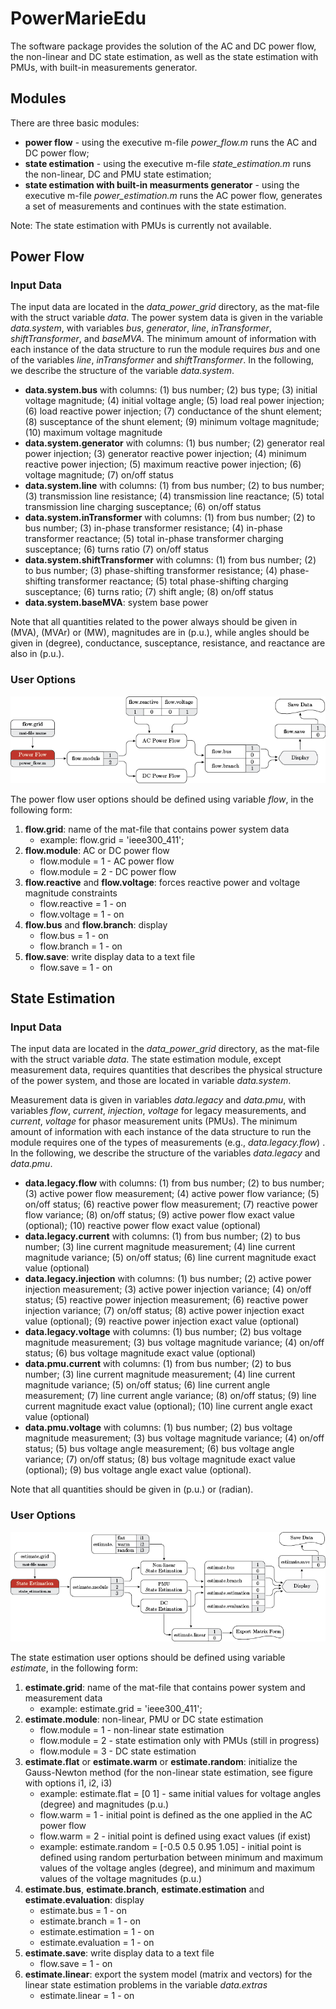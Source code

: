 # PowerMarieEdu

The software package provides the solution of the AC and DC power flow, the non-linear and DC state estimation, as well as the state estimation with PMUs, with built-in measurements generator.

## Modules

There are three basic modules:
   - **power flow** - using the executive m-file *power_flow.m* runs the AC and DC power flow;
   - **state estimation** - using the executive m-file *state_estimation.m* runs the non-linear, DC and PMU state estimation;
   - **state estimation with built-in measurments generator** - using the executive m-file *power_estimation.m* runs the AC power flow, generates a set of measurements and continues with the state estimation.
   
Note: The state estimation with PMUs is currently not available.

## Power Flow
### Input Data

The input data are located in the *data_power_grid* directory, as the mat-file with the struct variable *data*. The power system data is given in the variable *data.system*, with variables *bus*, *generator*, *line*, *inTransformer*, *shiftTransformer*, and *baseMVA*.  The minimum amount of information with each instance of the data structure to run the module requires *bus* and one of the variables *line*, *inTransformer* and *shiftTransformer*. In the following, we describe the structure of the variable *data.system*.
   - **data.system.bus** with columns: (1) bus number; (2) bus type; (3) initial voltage magnitude; (4) initial voltage angle; (5) load real power injection; (6) load reactive power injection; (7) conductance of the shunt element; (8) susceptance of the shunt element; (9) minimum voltage magnitude; (10) maximum voltage magnitude 
   - **data.system.generator** with columns: (1) bus number; (2) generator real power injection; (3) generator reactive power injection; (4) minimum reactive power injection; (5) maximum reactive power injection; (6) voltage magnitude; (7) on/off status
   - **data.system.line** with columns: (1) from bus number; (2) to bus number; (3) transmission line resistance; (4) transmission line reactance; (5) total transmission line charging susceptance; (6) on/off status 
   - **data.system.inTransformer** with columns: (1) from bus number; (2) to bus number; (3) in-phase transformer resistance; (4) in-phase transformer reactance; (5) total in-phase transformer charging susceptance; (6) turns ratio (7) on/off status
   - **data.system.shiftTransformer** with columns: (1) from bus number; (2) to bus number; (3) phase-shifting transformer resistance; (4) phase-shifting transformer reactance; (5) total phase-shifting charging susceptance; (6) turns ratio; (7) shift angle; (8) on/off status 
   - **data.system.baseMVA**: system base power

Note that all quantities related to the power always should be given in (MVA), (MVAr) or (MW), magnitudes are in (p.u.), while angles should be given in (degree), conductance, susceptance, resistance, and reactance are also in (p.u.).

### User Options
<p align="center">
<img src="/doc/figures/power_flow_chart.png" scale="1">
</p>

The power flow user options should be defined using variable *flow*, in the following form:
  1. **flow.grid**: name of the mat-file that contains power system data
      * example: flow.grid = 'ieee300_411';
  2. **flow.module**: AC or DC power flow
      * flow.module = 1 - AC power flow
      * flow.module = 2 - DC power flow
  3. **flow.reactive** and **flow.voltage**: forces reactive power and voltage magnitude constraints
      * flow.reactive = 1 - on
      * flow.voltage = 1 - on      
  4. **flow.bus** and **flow.branch**: display
      * flow.bus = 1 - on      
      * flow.branch = 1 - on        
   5. **flow.save**: write display data to a text file
      * flow.save = 1 - on        
      
## State Estimation
### Input Data
The input data are located in the *data_power_grid* directory, as the mat-file with the struct variable *data*. The state estimation module, except measurement data, requires quantities that describes the physical structure of the power system, and those are located in variable *data.system*.

Measurement data is given in variables *data.legacy* and *data.pmu*, with variables *flow*, *current*, *injection*, *voltage* for legacy measurements, and *current*, *voltage* for phasor measurement units (PMUs). The minimum amount of information with each instance of the data structure to run the module requires one of the types of measurements (e.g., *data.legacy.flow*) . In the following, we describe the structure of the variables *data.legacy* and *data.pmu*.
  - **data.legacy.flow** with columns: (1) from bus number; (2) to bus number; (3) active power flow measurement; (4) active power flow variance; (5) on/off status; (6) reactive power flow measurement; (7) reactive power flow variance; (8) on/off status; (9) active power flow exact value (optional); (10) reactive power flow exact value (optional) 
  - **data.legacy.current** with columns: (1) from bus number; (2) to bus number; (3) line current magnitude measurement; (4) line current magnitude variance; (5) on/off status; (6) line current magnitude exact value (optional)
  - **data.legacy.injection** with columns: (1) bus number; (2) active power injection measurement; (3) active power injection variance; (4) on/off status; (5) reactive power injection measurement; (6) reactive power injection variance; (7) on/off status; (8) active power injection exact value (optional); (9) reactive power injection exact value (optional)   
  - **data.legacy.voltage** with columns: (1) bus number; (2) bus voltage magnitude measurement; (3) bus voltage magnitude variance; (4) on/off status; (6) bus voltage magnitude exact value (optional) 
  - **data.pmu.current** with columns: (1) from bus number; (2) to bus number; (3) line current magnitude measurement; (4) line current magnitude variance; (5) on/off status; (6) line current angle measurement; (7) line current angle variance; (8) on/off status; (9) line current magnitude exact value (optional); (10) line current angle exact value (optional)
  - **data.pmu.voltage** with columns: (1) bus number; (2) bus voltage magnitude measurement; (3) bus voltage magnitude variance; (4) on/off status; (5) bus voltage angle measurement; (6) bus voltage angle variance; (7) on/off status; (8) bus voltage magnitude exact value (optional); (9) bus voltage angle exact value (optional).
  
Note that all quantities should be given in (p.u.) or (radian). 

### User Options
<p align="center">
<img src="/doc/figures/state_estimation_chart.png" scale="1">
</p>

The state estimation user options should be defined using variable *estimate*, in the following form:
  1. **estimate.grid**: name of the mat-file that contains power system and measurement data
      * example: estimate.grid = 'ieee300_411';
  2. **estimate.module**: non-linear, PMU or DC state estimation
      * flow.module = 1 - non-linear state estimation
      * flow.module = 2 - state estimation only with PMUs (still in progress)
      * flow.module = 3 - DC state estimation      
  3. **estimate.flat** or **estimate.warm** or **estimate.random**: initialize the Gauss-Newton method (for the non-linear state estimation, see figure with options i1, i2, i3)
      * example: estimate.flat = [0 1] -  same initial values for voltage angles (degree) and magnitudes (p.u.) 
      * flow.warm = 1 - initial point is defined as the one applied in the AC power flow 
      * flow.warm = 2 - initial point is defined using exact values (if exist) 
      * example: estimate.random = [-0.5 0.5 0.95 1.05] - initial point is defined using random perturbation between minimum and maximum values of the voltage angles (degree), and minimum and maximum values of the voltage magnitudes (p.u.)     
  4. **estimate.bus**, **estimate.branch**, **estimate.estimation** and **estimate.evaluation**: display
      * estimate.bus = 1 - on      
      * estimate.branch = 1 - on
      * estimate.estimation = 1 - on      
      * estimate.evaluation = 1 - on       
   5. **estimate.save**: write display data to a text file
      * flow.save = 1 - on 
   6. **estimate.linear**: export the system model (matrix and vectors) for the linear state estimation problems in the variable *data.extras*
      * estimate.linear = 1 - on       
